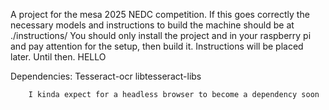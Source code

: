 A project for the mesa 2025 NEDC competition. If this goes correctly the 
necessary models and instructions to build the machine should be at ./instructions/
You should only install the project and in your raspberry pi and pay attention for
the setup, then build it. Instructions will be placed later. Until then. HELLO

Dependencies:
    Tesseract-ocr
    libtesseract-libs
```
    I kinda expect for a headless browser to become a dependency soon
```
